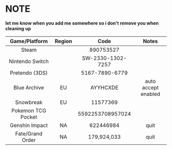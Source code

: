 # NOTE
**let me know when you add me somewhere so i don't remove you when cleaning up**

| Game/Platform | Region | Code | Notes |
| :-: | :-: | :-: | :-: |
| Steam | | 890753527 | |
| Nintendo Switch | | SW-2330-1302-7257 | |
| Pretendo (3DS) | | 5167-7890-6779 | |
| Blue Archive | EU | AYYHCXDE | auto accept enabled |
| Snowbreak | EU | 11577369 | |
| Pokemon TCG Pocket | | 5592253708957024 | |
| Genshin Impact | NA | 622446984 | quit |
| Fate/Grand Order | NA | 179,924,033 | quit |